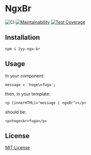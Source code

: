 # NgxBr

![CI](https://github.com/2YY/ngx-br/workflows/CI/badge.svg)
[![Maintainability](https://api.codeclimate.com/v1/badges/864dcdff5e2b8f2f409c/maintainability)](https://codeclimate.com/github/2YY/ngx-br/maintainability)
[![Test Coverage](https://api.codeclimate.com/v1/badges/864dcdff5e2b8f2f409c/test_coverage)](https://codeclimate.com/github/2YY/ngx-br/test_coverage)

## Installation

`npm i 2yy-ngx-br`

## Usage

In your component:

`message = 'hoge\nfuga';`

then, in your template:

`<p [innerHTML]="message | ngxBr"></p>`

should be:

`<p>hoge<br>fuga</p>`

## License

[MIT License](../../LICENSE)
